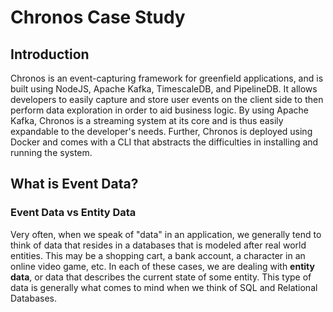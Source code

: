 # Chronos Case Study
## Introduction
Chronos is an event-capturing framework for greenfield applications, and is built using NodeJS, Apache Kafka, TimescaleDB, and PipelineDB. It allows developers to easily capture and store user events on the client side to then perform data exploration in order to aid business logic. By using Apache Kafka, Chronos is a streaming system at its core and is thus easily expandable to the developer's needs. Further, Chronos is deployed using Docker and comes with a CLI that abstracts the difficulties in installing and running the system.

## What is Event Data?
### Event Data vs Entity Data
Very often, when we speak of "data" in an application, we generally tend to think of data that resides in a databases that is modeled after real world entities. This may be a shopping cart, a bank account, a character in an online video game, etc. In each of these cases, we are dealing with **entity data**, or data that describes the current state of some entity. This type of data is generally what comes to mind when we think of SQL and Relational Databases.
